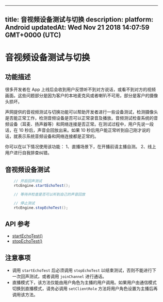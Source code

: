
---
title: 音视频设备测试与切换
description: 
platform: Android
updatedAt: Wed Nov 21 2018 14:07:59 GMT+0000 (UTC)
---
# 音视频设备测试与切换
## 功能描述

很多开发者在 App 上线后会收到用户反馈听不到对方说话，或看不到对方的视频画面。这些问题部分是因为客户的本地麦克风或者喇叭不可用，部分是客户的摄像头损坏。

声网提供的音视频测试与切换功能可以帮助开发者进行一些设备测试，检测摄像头是否能正常工作，检测音频设备是否可以正常录音及播放。音频测试检查系统的音频设备（耳麦、扬声器等）和网络连接是否正常。在测试过程中，用户先说一段话，在 10 秒后，声音会回放出来。如果 10 秒后用户能正常听到自己刚才说的话，就表示系统音频设备和网络连接都是正常的。

你可以在以下情况使用该功能：
    1、直播场景下，在开播前请主播自测。
    2、线上用户进行自我排查纠错。

## 音视频设备测试

```Java
	// 开启回声测试
	rtcEngine.startEchoTest();

	// 等待并检查是否可以听到自己的声音回放

	// 停止测试
	rtcEngine.stopEchoTest();
```

## API 参考

- [startEchoTest()](https://docs.agora.io/cn/Video/API%20Reference/java/classio_1_1agora_1_1rtc_1_1_rtc_engine.html#ac93b84c9ebbb32f5ee304732804ec1b9)
- [stopEchoTest()](https://docs.agora.io/cn/Video/API%20Reference/java/classio_1_1agora_1_1rtc_1_1_rtc_engine.html#a01b8067275003c011f6d81bb41ee0fe1)

## 注意事项

- 调用 `startEchoTest` 后必须调用 `stopEchoTest` 以结束测试，否则不能进行下一次回声测试，或者调用 `joinChannel` 进行通话。
- 直播模式下，该方法仅能由用户角色为主播的用户调用。如果用户由通信模式切换到直播模式，请务必调用 `setClientRole` 方法将用户角色设置为主播后再调用该方法。
